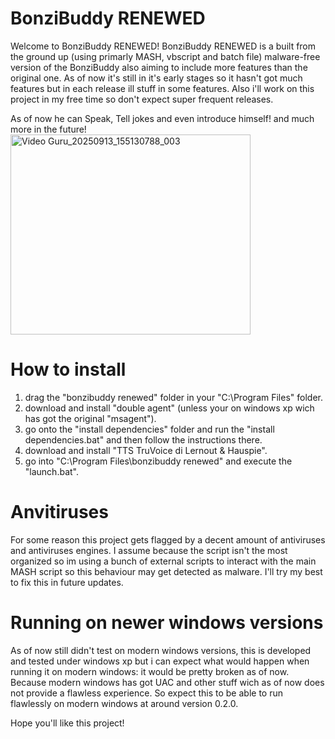 # BonziBuddy RENEWED
Welcome to BonziBuddy RENEWED! BonziBuddy RENEWED is a built from the ground up (using primarly MASH, vbscript and batch file) malware-free version of the BonziBuddy also aiming to include more features than the original one. As of now it's still in it's early stages so it hasn't got much features but in each release ill stuff in some features. Also i'll work on this project in my free time so don't expect super frequent releases.

As of now he can Speak, Tell jokes and even introduce himself! and much more in the future!
<img width="384" height="320" alt="Video Guru_20250913_155130788_003" src="https://github.com/user-attachments/assets/7c8ae77f-52c5-49f2-bf54-b23cda3ff714" />

# How to install

1. drag the "bonzibuddy renewed" folder in your "C:\Program Files" folder.
2. download and install "double agent" (unless your on windows xp wich has got the original "msagent").
3. go onto the "install dependencies" folder and run the "install dependencies.bat" and then follow the instructions there.
4. download and install "TTS TruVoice di Lernout & Hauspie".
5. go into "C:\Program Files\bonzibuddy renewed" and execute the "launch.bat".

# Anvitiruses

For some reason this project gets flagged by a decent amount of antiviruses and antiviruses engines. I assume because the script isn't the most organized so im using a bunch of external scripts to interact with the main MASH script so this behaviour may get detected as malware. I'll try my best to fix this in future updates.

# Running on newer windows versions

As of now still didn't test on modern windows versions, this is developed and tested under windows xp but i can expect what would happen when running it on modern windows: it would be pretty broken as of now. Because modern windows has got UAC and other stuff wich as of now does not provide a flawless experience. So expect this to be able to run flawlessly on modern windows at around version 0.2.0.

Hope you'll like this project!
